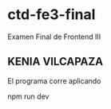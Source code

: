 # ctd-fe3-final

Examen Final de Frontend III

## KENIA VILCAPAZA

El programa corre aplicando 

npm  run dev 